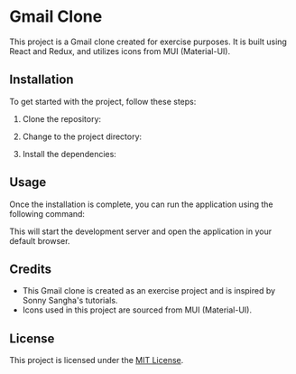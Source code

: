 # Gmail Clone

This project is a Gmail clone created for exercise purposes. It is built using React and Redux, and utilizes icons from MUI (Material-UI).

## Installation

To get started with the project, follow these steps:

1. Clone the repository:

2. Change to the project directory:

3. Install the dependencies:

## Usage

Once the installation is complete, you can run the application using the following command:

This will start the development server and open the application in your default browser.

## Credits

- This Gmail clone is created as an exercise project and is inspired by Sonny Sangha's tutorials.
- Icons used in this project are sourced from MUI (Material-UI).

## License

This project is licensed under the [MIT License](LICENSE).
